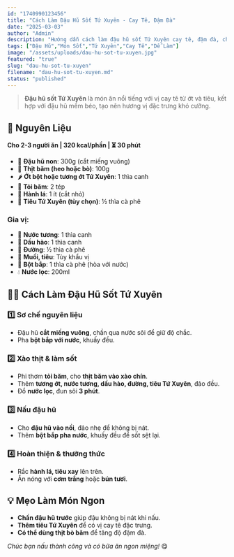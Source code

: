 ```yaml
---
id: "1740990123456"
title: "Cách Làm Đậu Hũ Sốt Tứ Xuyên - Cay Tê, Đậm Đà"
date: "2025-03-03"
author: "Admin"
description: "Hướng dẫn cách làm đậu hũ sốt Tứ Xuyên cay tê, đậm đà, chuẩn vị Trung Hoa, ăn kèm cơm trắng cực ngon."
tags: ["Đậu Hũ","Món Sốt","Tứ Xuyên","Cay Tê","Dễ Làm"]
image: "/assets/uploads/dau-hu-sot-tu-xuyen.jpg"
featured: "true"
slug: "dau-hu-sot-tu-xuyen"
filename: "dau-hu-sot-tu-xuyen.md"
status: "published"
---
```

> **Đậu hũ sốt Tứ Xuyên** là món ăn nổi tiếng với vị cay tê từ ớt và tiêu, kết hợp với đậu hũ mềm béo, tạo nên hương vị đặc trưng khó cưỡng.

## 🛒 **Nguyên Liệu**  
**Cho 2-3 người ăn | 320 kcal/phần | ⏳ 30 phút**  

- 🥢 **Đậu hũ non**: 300g (cắt miếng vuông)  
- 🥩 **Thịt băm (heo hoặc bò)**: 100g  
- 🌶️ **Ớt bột hoặc tương ớt Tứ Xuyên**: 1 thìa canh  
- 🧄 **Tỏi băm**: 2 tép  
- 🧅 **Hành lá**: 1 ít (cắt nhỏ)  
- 🌿 **Tiêu Tứ Xuyên (tùy chọn)**: ½ thìa cà phê  

### Gia vị:  
- 🥄 **Nước tương**: 1 thìa canh  
- 🥢 **Dầu hào**: 1 thìa canh  
- 🍯 **Đường**: ½ thìa cà phê  
- 🧂 **Muối, tiêu**: Tùy khẩu vị  
- 🥄 **Bột bắp**: 1 thìa cà phê (hòa với nước)  
- 💧 **Nước lọc**: 200ml  

## 👩‍🍳 **Cách Làm Đậu Hũ Sốt Tứ Xuyên**  

### 1️⃣ **Sơ chế nguyên liệu**  
- Đậu hũ **cắt miếng vuông**, chần qua nước sôi để giữ độ chắc.  
- Pha **bột bắp với nước**, khuấy đều.  

### 2️⃣ **Xào thịt & làm sốt**  
- Phi thơm **tỏi băm**, cho **thịt băm vào xào chín**.  
- Thêm **tương ớt, nước tương, dầu hào, đường, tiêu Tứ Xuyên**, đảo đều.  
- Đổ **nước lọc**, đun sôi **3 phút**.  

### 3️⃣ **Nấu đậu hũ**  
- Cho **đậu hũ vào nồi**, đảo nhẹ để không bị nát.  
- Thêm **bột bắp pha nước**, khuấy đều để sốt sệt lại.  

### 4️⃣ **Hoàn thiện & thưởng thức**  
- Rắc **hành lá, tiêu xay** lên trên.  
- Ăn nóng với **cơm trắng** hoặc **bún tươi**.  

## 💡 **Mẹo Làm Món Ngon**  
- **Chần đậu hũ trước** giúp đậu không bị nát khi nấu.  
- **Thêm tiêu Tứ Xuyên** để có vị cay tê đặc trưng.  
- **Có thể dùng thịt bò băm** để tăng độ đậm đà.  

*Chúc bạn nấu thành công và có bữa ăn ngon miệng!* 😋